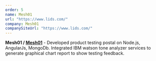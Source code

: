 ```yaml
---
order: 5
name: Mesh01
url: "https://www.lids.com/"
company: Mesh01
companySiteUrl: "https://www.lids.com/"
---
```


**Mesh01 /  [Mesh01](https://www.mesh01.com/)** - Developed product testing postal on Node.js, AngularJs, MongoDb. Integrated IBM watson tone analyzer services to generate graphical chart report to show testing feedback.